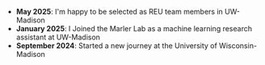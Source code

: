 - **May 2025**: I'm happy to be selected as REU team members in UW-Madison
- **January 2025**: I Joined the Marler Lab as a machine learning research assistant at UW-Madison
- **September 2024**: Started a new journey at the University of Wisconsin-Madison
